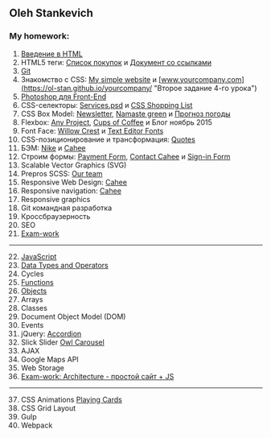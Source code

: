 ## Oleh Stankevich
### My homework:  
1. [Введение в HTML](https://ol-stan.github.io/resume/ "Резюме на двух языках")  
2. HTML5 теги: [Список покупок](https://ol-stan.github.io/goods-list/ "Первое задание 2-го урока") и [Документ со ссылками](https://ol-stan.github.io/links/ "Второе задание 2-го урока")  
3. [Git](https://ol-stan.github.io/resume/ "Резюме на двух языках")  
4. Знакомство с CSS: [My simple website](https://ol-stan.github.io/my-simple-website/ "Первое задание 4-го урока") и [www.yourcompany.com](https://ol-stan.github.io/yourcompany/ "Второе задание 4-го урока")  
5. [Photoshop для Front-End](https://ol-stan.github.io/about-me/ "About me")  
6. CSS-селекторы: [Services.psd](https://ol-stan.github.io/services/ "Первое задание 6-го урока") и [CSS Shopping List](https://ol-stan.github.io/css-shopping-list/ "Второе задание 6-го урока")  
7. CSS Box Model: [Newsletter](https://ol-stan.github.io/newsletter/), [Namaste green](https://ol-stan.github.io/namaste/ "Первое домашнее задание 7-го урока") и [Прогноз погоды](https://ol-stan.github.io/weather/ "Второе домашнее задание 7-го урока")
8. Flexbox: [Any Project](https://ol-stan.github.io/any-progect/ "Задание 8-го урока"), [Cups of Coffee](https://ol-stan.github.io/cups-of-coffee/ "Первое домашнее задание 8-го урока") и Блог ноябрь 2015  
9. Font Face: [Willow Crest](https://ol-stan.github.io/willow-crest/ "Первое домашнее задание 9-го урока") и [Text Editor Fonts](https://ol-stan.github.io/text-editor-fonts/ "Второе домашнее задание 9-го урока")  
10. CSS-позиционирование и трансформация: [Quotes](https://ol-stan.github.io/quotes/ "Классная работа")  
11. БЭМ: [Nike](https://ol-stan.github.io/nike-product-card/ "Задание 11 урока") и [Cahee](https://ol-stan.github.io/cahee/ "Домашнее задание 11-го урока")  
12. Строим формы: [Payment Form](https://ol-stan.github.io/payment-form/), [Contact Cahee](https://ol-stan.github.io/cahee-contact/ "Первое домашнее задание 12-го урока") и [Sign-in Form](https://ol-stan.github.io/sign-in-form/ "Второе домашнее задание 12-го урока")  
13. Scalable Vector Graphics (SVG)  
14. Prepros SCSS: [Our team](https://ol-stan.github.io/our-team/)  
15. Responsive Web Design: [Cahee](https://ol-stan.github.io/cahee/)  
16. Responsive navigation: [Cahee](https://ol-stan.github.io/cahee/)  
17. Responsive graphics  
18. Git командная разработка  
19. Кроссбраузерность  
20. SEO  
21. [Exam-work](https://ol-stan.github.io/Bhromaon/)  
  
---

22. [JavaScript](https://ol-stan.github.io/js_01/)  
23. [Data Types and Operators](https://ol-stan.github.io/js-if-switch/)  
24. Cycles  
25. [Functions](https://ol-stan.github.io/functions/)  
26. [Objects](https://ol-stan.github.io/objects/)  
27. Arrays  
28. Classes  
29. Document Object Model (DOM)  
30. Events  
31. jQuery: [Accordion](https://ol-stan.github.io/jquery-31/)   
32. Slick Slider [Owl Carousel](https://ol-stan.github.io/slider-owl/)  
33. AJAX
34. Google Maps API
35. Web Storage
36. [Exam-work: Architecture - простой сайт + JS](https://ol-stan.github.io/monticello/)

---

37. CSS Animations [Playing Cards](https://ol-stan.github.io/playing-cards/)
38. CSS Grid Layout
39. Gulp
40. Webpack
